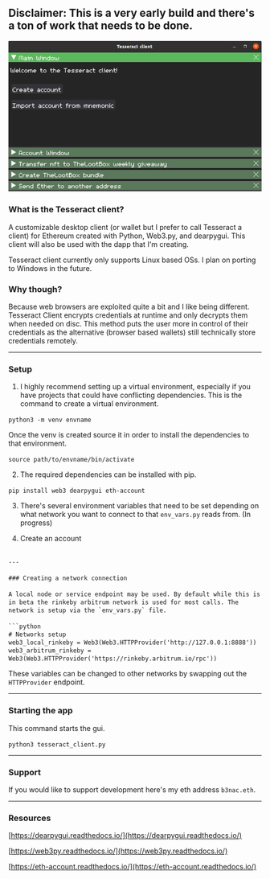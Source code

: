## Disclaimer: This is a very early build and there's a ton of work that needs to be done.

![Tesseract Client](./images/Tesseract_Client.png)

### What is the Tesseract client?

A customizable desktop client (or wallet but I prefer to call Tesseract a client) for Ethereum created with Python, Web3.py, and dearpygui. This client will also be used with the dapp that I'm creating.

Tesseract client currently only supports Linux based OSs. I plan on porting to Windows in the future.

### Why though?

Because web browsers are exploited quite a bit and I like being different. Tesseract Client encrypts credentials at runtime and only decrypts them when needed on disc. This method puts the user more in control of their credentials as the alternative (browser based wallets) still technically store credentials remotely.

---

### Setup

1. I highly recommend setting up a virtual environment, especially if you have projects that could have conflicting dependencies. This is the command to create a virtual environment.

`python3 -m venv envname`

Once the venv is created source it in order to install the dependencies to that environment.

`source path/to/envname/bin/activate`

2. The required dependencies can be installed with pip.

`pip install web3 dearpygui eth-account`

3. There's several environment variables that need to be set depending on what network you want to connect to that `env_vars.py` reads from. (In progress)

4. Create an account

```

---

### Creating a network connection

A local node or service endpoint may be used. By default while this is in beta the rinkeby arbitrum network is used for most calls. The network is setup via the `env_vars.py` file.

```python
# Networks setup
web3_local_rinkeby = Web3(Web3.HTTPProvider('http://127.0.0.1:8888'))
web3_arbitrum_rinkeby = Web3(Web3.HTTPProvider('https://rinkeby.arbitrum.io/rpc'))
```

These variables can be changed to other networks by swapping out the `HTTPProvider` endpoint.

---

### Starting the app

This command starts the gui.

`python3 tesseract_client.py`

---

### Support

If you would like to support development here's my eth address `b3nac.eth`.

---

### Resources


[https://dearpygui.readthedocs.io/](https://dearpygui.readthedocs.io/)

[https://web3py.readthedocs.io/](https://web3py.readthedocs.io/)

[https://eth-account.readthedocs.io/](https://eth-account.readthedocs.io/)
